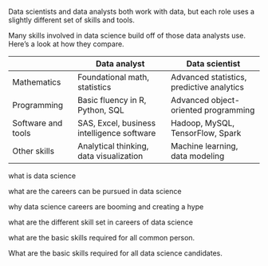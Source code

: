 
Data scientists and data analysts both work with data, but each role uses a slightly different set of skills and tools. 

Many skills involved in data science build off of those data analysts use. Here’s a look at how they compare.

|                    | Data analyst                               | Data scientist                            |
|--------------------|--------------------------------------------|-------------------------------------------|
| Mathematics        | Foundational math, statistics              | Advanced statistics, predictive analytics |
| Programming        | Basic fluency in R, Python, SQL            | Advanced object-oriented programming      |
| Software and tools | SAS, Excel, business intelligence software | Hadoop, MySQL, TensorFlow, Spark          |
| Other skills       | Analytical thinking, data visualization    | Machine learning, data modeling           |


what is data science

what are the careers can be pursued in data science

why data science careers are booming and creating a hype

what are the different skill set in careers of data science

what are the basic skills required for all common person.

What are the basic skills required for all data science candidates.

